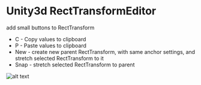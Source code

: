 # Unity3d RectTransformEditor
add small buttons to RectTransform
- C - Copy values to clipboard
- P - Paste values to clipboard
- New - create new parent RectTransform, with same anchor settings, and stretch selected RectTransform to it  
- Snap - stretch selected RectTransform to parent

    
![alt text](https://github.com/mitay-walle/CustomRectTransformEditor/blob/main/.github/Documentation/photo_2021-10-16_14-02-43.jpg?raw=true)
